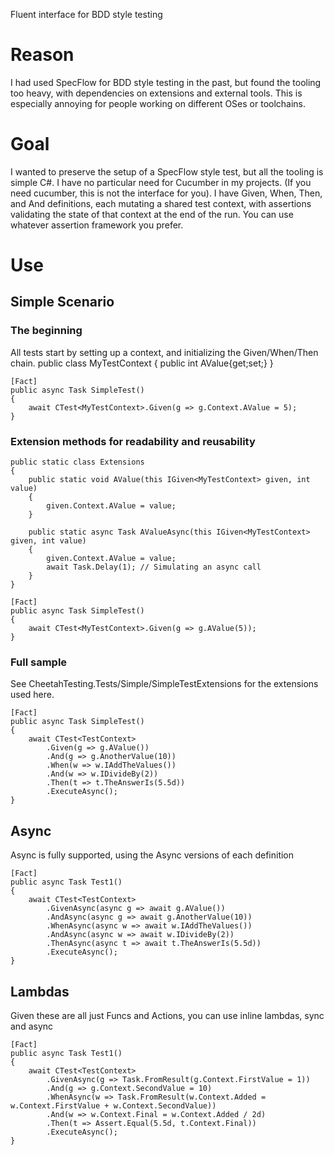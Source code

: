 Fluent interface for BDD style testing

# Reason
I had used SpecFlow for BDD style testing in the past, but found the tooling too heavy, with dependencies on extensions and external tools.
This is especially annoying for people working on different OSes or toolchains.

# Goal
I wanted to preserve the setup of a SpecFlow style test, but all the tooling is simple C#. I have no particular need for Cucumber in my projects. (If you need cucumber, this is not the interface for you).
I have Given, When, Then, and And definitions, each mutating a shared test context, with assertions validating the state of that context at the end of the run. You can use whatever assertion framework you prefer.

# Use

## Simple Scenario

### The beginning
All tests start by setting up a context, and initializing the Given/When/Then chain.
    public class MyTestContext
    {
        public int AValue{get;set;}
    }
    
    [Fact]
    public async Task SimpleTest()
    {
        await CTest<MyTestContext>.Given(g => g.Context.AValue = 5);
    }

### Extension methods for readability and reusability
    public static class Extensions
    {
        public static void AValue(this IGiven<MyTestContext> given, int value)
        {
            given.Context.AValue = value;
        }
        
        public static async Task AValueAsync(this IGiven<MyTestContext> given, int value)
        {
            given.Context.AValue = value;
            await Task.Delay(1); // Simulating an async call
        }
    }
    
    [Fact]
    public async Task SimpleTest()
    {
        await CTest<MyTestContext>.Given(g => g.AValue(5));
    }
    
### Full sample
See CheetahTesting.Tests/Simple/SimpleTestExtensions for the extensions used here.

    [Fact]
    public async Task SimpleTest()
    {
        await CTest<TestContext>
            .Given(g => g.AValue())
            .And(g => g.AnotherValue(10))
            .When(w => w.IAddTheValues())
            .And(w => w.IDivideBy(2))
            .Then(t => t.TheAnswerIs(5.5d))
            .ExecuteAsync();
    }

## Async
Async is fully supported, using the Async versions of each definition
    
    [Fact]
    public async Task Test1()
    {
        await CTest<TestContext>
            .GivenAsync(async g => await g.AValue())
            .AndAsync(async g => await g.AnotherValue(10))
            .WhenAsync(async w => await w.IAddTheValues())
            .AndAsync(async w => await w.IDivideBy(2))
            .ThenAsync(async t => await t.TheAnswerIs(5.5d))
            .ExecuteAsync();
    }
        
## Lambdas
Given these are all just Funcs and Actions, you can use inline lambdas, sync and async

    [Fact]
    public async Task Test1()
    {
        await CTest<TestContext>
            .GivenAsync(g => Task.FromResult(g.Context.FirstValue = 1))
            .And(g => g.Context.SecondValue = 10)
            .WhenAsync(w => Task.FromResult(w.Context.Added = w.Context.FirstValue + w.Context.SecondValue))
            .And(w => w.Context.Final = w.Context.Added / 2d)
            .Then(t => Assert.Equal(5.5d, t.Context.Final))
            .ExecuteAsync();
    }
